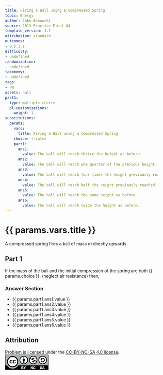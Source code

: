 ```yaml
---
title: Firing a Ball using a Compressed Spring
topic: Energy
author: Jake Bobowski
source: 2013 Practice Final Q4
template_version: 1.1
attribution: standard
outcomes:
- 8.5.1.1
difficulty:
- undefined
randomization:
- undefined
taxonomy:
- undefined
tags:
- PW
assets: null
part1:
  type: multiple-choice
  pl-customizations:
    weight: 1
substitutions:
  params:
    vars:
      title: Firing a Ball using a Compressed Spring
    choice: tripled
    part1:
      ans1:
        value: The ball will reach thrice the height as before.
      ans2:
        value: The ball will reach one quarter of the previous height.
      ans3:
        value: The ball will reach four times the height previously reached.
      ans4:
        value: The ball will reach half the height previously reached.
      ans5:
        value: The ball will reach the same height as before.
      ans6:
        value: The ball will reach twice the height as before.
---
```

# {{ params.vars.title }}
A compressed spring fires a ball of mass $m$ directly upwards.

## Part 1

If the mass of the  ball  and  the  initial  compression  of  the  spring  are  both  {{ params.choice }}, (neglect  air resistance) then,

### Answer Section

- {{ params.part1.ans1.value }}
- {{ params.part1.ans2.value }}
- {{ params.part1.ans3.value }}
- {{ params.part1.ans4.value }}
- {{ params.part1.ans5.value }}
- {{ params.part1.ans6.value }}

## Attribution

Problem is licensed under the [CC-BY-NC-SA 4.0 license](https://creativecommons.org/licenses/by-nc-sa/4.0/).<br> ![The Creative Commons 4.0 license requiring attribution-BY, non-commercial-NC, and share-alike-SA license.](https://raw.githubusercontent.com/firasm/bits/master/by-nc-sa.png)